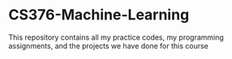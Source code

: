 # CS376-Machine-Learning
This repository contains all my practice codes, my programming assignments, and the projects we have done for this course
